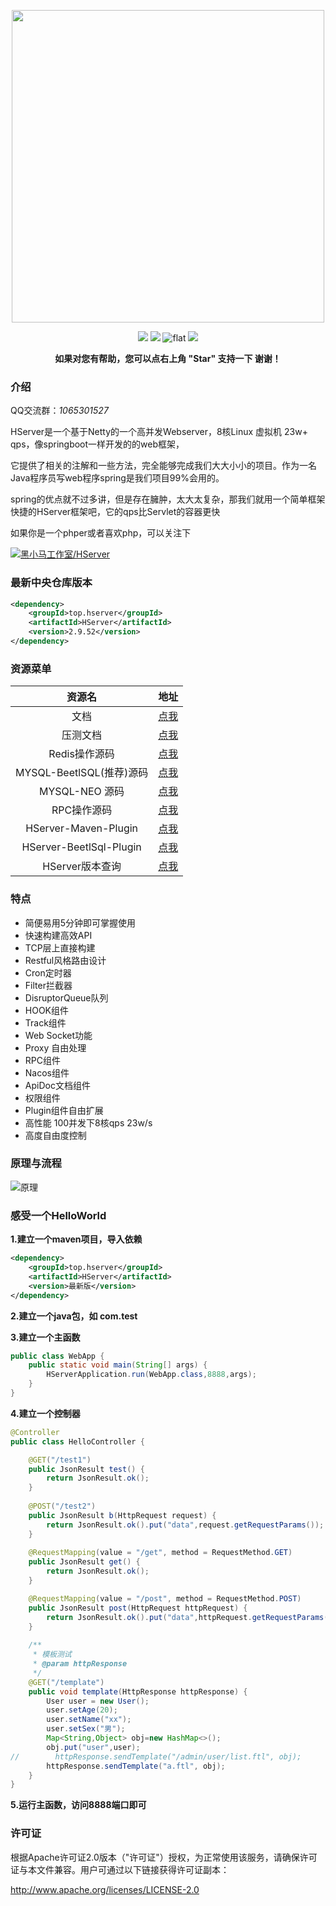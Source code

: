 

<p align="center">
<a href="https://hserver.top">
<img src="https://gitee.com/HServer/HServer/raw/master/doc/hserver.png" width="500" />
</a>
</p>
<p align="center">
    <a >
        <img src="https://img.shields.io/badge/Build-Java8-red.svg?style=flat" />
    </a>
     <a >
          <img src="https://img.shields.io/badge/HServer-2.9.52-yeoll.svg?style=flat" />
      </a>
    <a >
        <img src="https://img.shields.io/badge/Netty-4.1.53.Final-blue.svg" alt="flat">
    </a>
    <a >
        <img src="https://img.shields.io/badge/Licence-Apache2.0-green.svg?style=flat" />
    </a>

<p align="center">    
    <b>如果对您有帮助，您可以点右上角 "Star" 支持一下 谢谢！</b>
</p>



### 介绍
QQ交流群：*1065301527*

HServer是一个基于Netty的一个高并发Webserver，8核Linux 虚拟机 23w+ qps，像springboot一样开发的的web框架，

它提供了相关的注解和一些方法，完全能够完成我们大大小小的项目。作为一名Java程序员写web程序spring是我们项目99%会用的。

spring的优点就不过多讲，但是存在臃肿，太大太复杂，那我们就用一个简单框架快捷的HServer框架吧，它的qps比Servlet的容器更快

如果你是一个phper或者喜欢php，可以关注下 

[![黑小马工作室/HServer](https://gitee.com/heixiaomas/HServer/widgets/widget_card.svg?colors=ffffff,ffffff,,e3e9ed,666666,9b9b9b)](https://gitee.com/heixiaomas/HServer)
    

### 最新中央仓库版本
```xml
<dependency>
    <groupId>top.hserver</groupId>
    <artifactId>HServer</artifactId>
    <version>2.9.52</version>
</dependency>
```

### 资源菜单

| 资源名 | 地址 |
| :----:| :----: |
| 文档 | [点我](doc/HServer文档.md)  |
| 压测文档 | [点我](doc/PM.md) |
| Redis操作源码 | [点我](https://gitee.com/HServer/hserver-for-java-redis) |
| MYSQL-BeetlSQL(推荐)源码 | [点我](https://gitee.com/HServer/hserver-for-java-beetlsql) |
| MYSQL-NEO 源码 |  [点我](https://gitee.com/HServer/hserver-for-java-mysql) |
| RPC操作源码 | [点我](https://gitee.com/HServer/hserver-for-java-rpc) |
| HServer-Maven-Plugin | [点我](https://gitee.com/HServer/hserver-maven-plugin) |
| HServer-BeetlSql-Plugin | [点我](https://gitee.com/HServer/hserver-plugs-beetlsql) |
| HServer版本查询 | [点我](https://repo1.maven.org/maven2/top/hserver/HServer/) |



### 特点

* 简便易用5分钟即可掌握使用
* 快速构建高效API
* TCP层上直接构建
* Restful风格路由设计
* Cron定时器
* Filter拦截器
* DisruptorQueue队列
* HOOK组件
* Track组件
* Web Socket功能
* Proxy 自由处理
* RPC组件
* Nacos组件
* ApiDoc文档组件
* 权限组件
* Plugin组件自由扩展
* 高性能 100并发下8核qps 23w/s
* 高度自由度控制



### 原理与流程

![原理](https://gitee.com/HServer/HServer/raw/master/doc/%E6%9E%B6%E6%9E%84%E8%AF%B4%E6%98%8E1.jpg)

### 感受一个HelloWorld

**1.建立一个maven项目，导入依赖**

```xml
<dependency>
    <groupId>top.hserver</groupId>
    <artifactId>HServer</artifactId>
    <version>最新版</version>
</dependency>
```



**2.建立一个java包，如 com.test**

**3.建立一个主函数**

```java
public class WebApp {
    public static void main(String[] args) {
        HServerApplication.run(WebApp.class,8888,args);
    }
}
```

**4.建立一个控制器**

```java
@Controller
public class HelloController {

    @GET("/test1")
    public JsonResult test() {
        return JsonResult.ok();
    }
    
    @POST("/test2")
    public JsonResult b(HttpRequest request) {
        return JsonResult.ok().put("data",request.getRequestParams());
    }
    
    @RequestMapping(value = "/get", method = RequestMethod.GET)
    public JsonResult get() {
        return JsonResult.ok();
    }

    @RequestMapping(value = "/post", method = RequestMethod.POST)
    public JsonResult post(HttpRequest httpRequest) {
        return JsonResult.ok().put("data",httpRequest.getRequestParams());
    }
    
    /**
     * 模板测试
     * @param httpResponse
     */
    @GET("/template")
    public void template(HttpResponse httpResponse) {
        User user = new User();
        user.setAge(20);
        user.setName("xx");
        user.setSex("男");
        Map<String,Object> obj=new HashMap<>();
        obj.put("user",user);
//        httpResponse.sendTemplate("/admin/user/list.ftl", obj);
        httpResponse.sendTemplate("a.ftl", obj);
    }
}
```

**5.运行主函数，访问8888端口即可**



### 许可证

根据Apache许可证2.0版本（"许可证"）授权，为正常使用该服务，请确保许可证与本文件兼容。用户可通过以下链接获得许可证副本：

http://www.apache.org/licenses/LICENSE-2.0